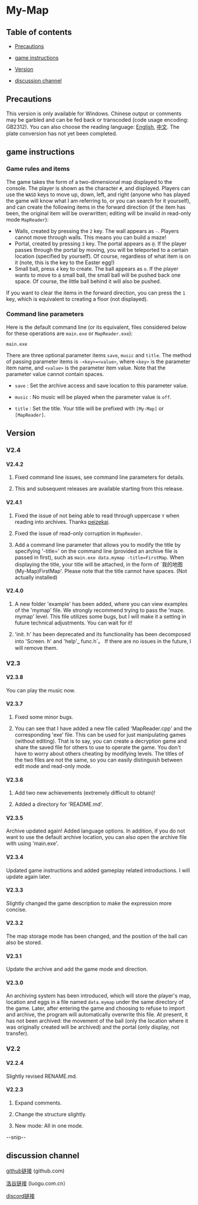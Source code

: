# My-Map

## Table of contents

- [Precautions](#Precautions)

- [game instructions](#game-instructions)

- [Version](#Version)

- [discussion channel](#discussion-channel)

## Precautions

This version is only available for Windows. Chinese output or comments may be garbled and can be fed back or transcoded (code usage encoding: GB2312). You can also choose the reading language: [English](README-EN.md), [中文](README.md). The plate conversion has not yet been completed.

## game instructions

### Game rules and items

The game takes the form of a two-dimensional map displayed to the console. The player is shown as the character `#`, and displayed. Players can use the `WASD` keys to move up, down, left, and right (anyone who has played the game will know what I am referring to, or you can search for it yourself), and can create the following items in the forward direction (if the item has been, the original item will be overwritten; editing will be invalid in read-only mode `MapReader`):

- Walls, created by pressing the `2` key. The wall appears as `-`. Players cannot move through walls. This means you can build a maze!
- Portal, created by pressing `3` key. The portal appears as `@`. If the player passes through the portal by moving, you will be teleported to a certain location (specified by yourself). Of course, regardless of what item is on it (note, this is the key to the Easter egg!)
- Small ball, press `4` key to create. The ball appears as `o`. If the player wants to move to a small ball, the small ball will be pushed back one space. Of course, the little ball behind it will also be pushed.

If you want to clear the items in the forward direction, you can press the `1` key, which is equivalent to creating a floor (not displayed).

### Command line parameters

Here is the default command line (or its equivalent, files considered below for these operations are `main.exe` or `MapReader.exe`):

```
main.exe
```
There are three optional parameter items `save`, `music` and `title`. The method of passing parameter items is `-<key>=<value>`, where `<key>` is the parameter item name, and `<value>` is the parameter item value. Note that the parameter value cannot contain spaces.

-  `save` : Set the archive access and save location to this parameter value.

-  `music` : No music will be played when the parameter value is `off`.

-  `title` : Set the title. Your title will be prefixed with `[My-Map]` or `[MapReader]`.

## Version

### V2.4

#### V2.4.2

1. Fixed command line issues, see command line parameters for details.

2. This and subsequent releases are available starting from this release.

#### V2.4.1

1. Fixed the issue of not being able to read through uppercase `Y` when reading into archives. Thanks [peizekai](https://github.com/peizekai).

2. Fixed the issue of read-only corruption in `MapReader`.

3. Add a command line parameter that allows you to modify the title by specifying '-title=' on the command line (provided an archive file is passed in first), such as `main.exe data.mymap -title=FirstMap`. When displaying the title, your title will be attached, in the form of `我的地图(My-Map)FirstMap'. Please note that the title cannot have spaces. (Not actually installed)

#### V2.4.0

1. A new folder 'example' has been added, where you can view examples of the 'mymap' file. We strongly recommend trying to pass the 'maze. mymap' level. This file utilizes some bugs, but I will make it a setting in future technical adjustments. You can wait for it!

2. 'init. h' has been deprecated and its functionality has been decomposed into 'Screen. h' and 'help'_ func.h`。 If there are no issues in the future, I will remove them.

### V2.3

#### V2.3.8

You can play the music now.

#### V2.3.7

1. Fixed some minor bugs.

2. You can see that I have added a new file called 'MapReader.cpp' and the corresponding 'exe' file. This can be used for just manipulating games (without editing). That is to say, you can create a decryption game and share the saved file for others to use to operate the game. You don't have to worry about others cheating by modifying levels. The titles of the two files are not the same, so you can easily distinguish between edit mode and read-only mode.

#### V2.3.6

1. Add two new achievements (extremely difficult to obtain)!

2. Added a directory for 'README.md'.

#### V2.3.5

Archive updated again! Added language options. In addition, if you do not want to use the default archive location, you can also open the archive file with using 'main.exe'.

#### V2.3.4

Updated game instructions and added gameplay related introductions. I will update again later.

#### V2.3.3

Slightly changed the game description to make the expression more concise.

#### V2.3.2

The map storage mode has been changed, and the position of the ball can also be stored.

#### V2.3.1

Update the archive and add the game mode and direction.

#### V2.3.0

An archiving system has been introduced, which will store the player's map, location and eggs in a file named `data.mymap` under the same directory of the game. Later, after entering the game and choosing to refuse to import and archive, the program will automatically overwrite this file. At present, it has not been archived: the movement of the ball (only the location where it was originally created will be archived) and the portal (only display, not transfer).

### V2.2

#### V2.2.4

Slightly revised RENAME.md.

#### V2.2.3

1. Expand comments.

2. Change the structure slightly.

3. New mode: All in one mode.

--snip--

## discussion channel

[github链接](https://github.com/c-cpp-a/My-Map/discussions) (github.com)

[洛谷链接](https://www.luogu.com.cn/blog/somebody66xyyd/my-map) (luogu.com.cn）

[discord链接](https://discord.gg/Sm7MktGB4u)
